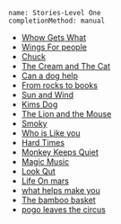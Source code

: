 ```ngMeta
name: Stories-Level One
completionMethod: manual
```

* [Whow Gets What](https://drive.google.com/open?id=0B1XBdeTOOHL3eFVxWVYwTXpoRjA)
* [Wings For people](https://drive.google.com/open?id=0B1XBdeTOOHL3WU5adGM0enJvbTQ)
* [Chuck](https://drive.google.com/open?id=0B1XBdeTOOHL3VXRSYXVaUXFYelk)
* [The Cream and The Cat](https://drive.google.com/open?id=0B1XBdeTOOHL3c3VLTmRtNGRxVmc)
* [Can a dog help](https://drive.google.com/open?id=0B1XBdeTOOHL3TFFEd2loS3Uzb00)
* [From rocks to books](https://drive.google.com/open?id=0B1XBdeTOOHL3cG9ZcUZJN3U1Q0E)
* [Sun and Wind](https://drive.google.com/open?id=0B1XBdeTOOHL3OVo2ZEVtLXRHc0E)
* [Kims Dog](https://drive.google.com/open?id=0B1XBdeTOOHL3UlNfZzNLTTZZZXc)
* [The Lion and the Mouse](https://drive.google.com/open?id=0B1XBdeTOOHL3dy12dDFDUVJKWnc)
* [Smoky](https://drive.google.com/open?id=0B1XBdeTOOHL3Vks0WW1HTHd0d00)
* [Who is Like you](https://drive.google.com/open?id=0B1XBdeTOOHL3RTAtTDY4YzdrXzQ)
* [Hard Times](https://drive.google.com/open?id=0B1XBdeTOOHL3RHFXSExCek9fTFU)
* [Monkey Keeps Quiet](https://drive.google.com/open?id=0B1XBdeTOOHL3dlYwQ1M3VWZHSGc)
* [Magic Music](https://drive.google.com/open?id=0B1XBdeTOOHL3SjZCWGFCbkZ2Zkk)
* [Look Qut](https://drive.google.com/open?id=0B1XBdeTOOHL3Vk5zSEhESmRtelk)
* [Life On mars](https://drive.google.com/open?id=0B1XBdeTOOHL3N2ptRVZoOWZNaHc)
* [what helps make you](https://drive.google.com/open?id=0B1XBdeTOOHL3SlFHa1EwM1J2dlE)
* [The bamboo basket](https://drive.google.com/open?id=0B1XBdeTOOHL3ZzkxQi1YcGFVdEU)
* [pogo leaves the circus](https://drive.google.com/open?id=0B1XBdeTOOHL3bkM4VThGWHZpMFU)
